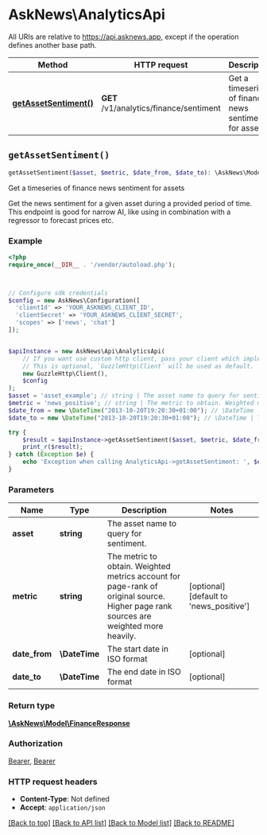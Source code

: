 # AskNews\AnalyticsApi

All URIs are relative to https://api.asknews.app, except if the operation defines another base path.

| Method | HTTP request | Description |
| ------------- | ------------- | ------------- |
| [**getAssetSentiment()**](AnalyticsApi.md#getAssetSentiment) | **GET** /v1/analytics/finance/sentiment | Get a timeseries of finance news sentiment for assets |


## `getAssetSentiment()`

```php
getAssetSentiment($asset, $metric, $date_from, $date_to): \AskNews\Model\FinanceResponse
```

Get a timeseries of finance news sentiment for assets

Get the news sentiment for a given asset during a provided period of time.  This endpoint is good for narrow AI, like using in combination with a regressor to forecast prices etc.

### Example

```php
<?php
require_once(__DIR__ . '/vendor/autoload.php');



// Configure sdk credentials
$config = new AskNews\Configuration([
  'clientId' => 'YOUR_ASKNEWS_CLIENT_ID',
  'clientSecret' => 'YOUR_ASKNEWS_CLIENT_SECRET',
  'scopes' => ['news', 'chat']
]);


$apiInstance = new AskNews\Api\AnalyticsApi(
    // If you want use custom http client, pass your client which implements `GuzzleHttp\ClientInterface`.
    // This is optional, `GuzzleHttp\Client` will be used as default.
    new GuzzleHttp\Client(),
    $config
);
$asset = 'asset_example'; // string | The asset name to query for sentiment.
$metric = 'news_positive'; // string | The metric to obtain. Weighted metrics account for page-rank of original source. Higher page rank sources are weighted more heavily.
$date_from = new \DateTime("2013-10-20T19:20:30+01:00"); // \DateTime | The start date in ISO format
$date_to = new \DateTime("2013-10-20T19:20:30+01:00"); // \DateTime | The end date in ISO format

try {
    $result = $apiInstance->getAssetSentiment($asset, $metric, $date_from, $date_to);
    print_r($result);
} catch (Exception $e) {
    echo 'Exception when calling AnalyticsApi->getAssetSentiment: ', $e->getMessage(), PHP_EOL;
}
```

### Parameters

| Name | Type | Description  | Notes |
| ------------- | ------------- | ------------- | ------------- |
| **asset** | **string**| The asset name to query for sentiment. | |
| **metric** | **string**| The metric to obtain. Weighted metrics account for page-rank of original source. Higher page rank sources are weighted more heavily. | [optional] [default to &#39;news_positive&#39;] |
| **date_from** | **\DateTime**| The start date in ISO format | [optional] |
| **date_to** | **\DateTime**| The end date in ISO format | [optional] |

### Return type

[**\AskNews\Model\FinanceResponse**](../Model/FinanceResponse.md)

### Authorization

[Bearer](../../README.md#Bearer), [Bearer](../../README.md#Bearer)

### HTTP request headers

- **Content-Type**: Not defined
- **Accept**: `application/json`

[[Back to top]](#) [[Back to API list]](../../README.md#endpoints)
[[Back to Model list]](../../README.md#models)
[[Back to README]](../../README.md)
